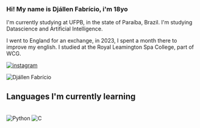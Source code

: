 ### Hi! My name is Djállen Fabrício, i'm 18yo
I'm currently studying at UFPB, in the state of Paraíba, Brazil. I'm studying  Datascience and Artificial Intelligence.

I went to England for an exchange, in 2023, I spent a month there to improve my english.
I studied at the Royal Leamington Spa College, part of WCG.

[![instagram](https://img.shields.io/badge/Instagram-E4405F?style=for-the-badge&logo=instagram&logoColor=white)](https://instagram.com/djzin0_)

![Djállen Fabrício](https://github-readme-stats.vercel.app/api?username=DjallenDias&show_icons=true&theme=transparent)

## Languages I'm currently learning
<div style="display: inline_block"><br/>
    <img align="center" alt="Python" src= https://img.shields.io/badge/Python-14354C?style=for-the-badge&logo=python&logoColor=white/>
    <img align="center" alt="C" src= https://img.shields.io/badge/C-14354C?style=for-the-badge&logo=C&logoColor=white/>
</div><br/>
